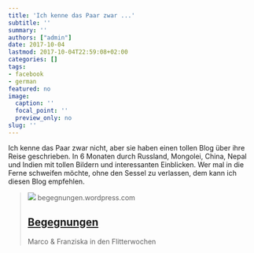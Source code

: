 ```yaml
---
title: 'Ich kenne das Paar zwar ...'
subtitle: ''
summary: ''
authors: ["admin"]
date: 2017-10-04
lastmod: 2017-10-04T22:59:08+02:00
categories: []
tags:
- facebook
- german
featured: no
image:
  caption: ''
  focal_point: ''
  preview_only: no
slug: ''
---
```

Ich kenne das Paar zwar nicht, aber sie haben einen tollen Blog über ihre Reise geschrieben. In 6 Monaten durch Russland, Mongolei, China, Nepal und Indien mit tollen Bildern und interessanten Einblicken. Wer mal in die Ferne schweifen möchte, ohne den Sessel zu verlassen, dem kann ich diesen Blog empfehlen.
> [![](https://s0.wp.com/i/blank.jpg)](https://begegnungen.wordpress.com/)
> begegnungen.wordpress.com
> ## [Begegnungen](https://begegnungen.wordpress.com/)
>
>Marco & Franziska in den Flitterwochen



